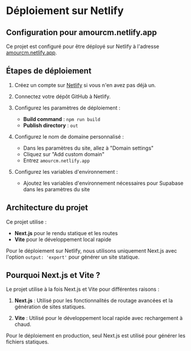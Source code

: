 # Déploiement sur Netlify

## Configuration pour amourcm.netlify.app

Ce projet est configuré pour être déployé sur Netlify à l'adresse [amourcm.netlify.app](https://amourcm.netlify.app).

## Étapes de déploiement

1. Créez un compte sur [Netlify](https://www.netlify.com/) si vous n'en avez pas déjà un.

2. Connectez votre dépôt GitHub à Netlify.

3. Configurez les paramètres de déploiement :
   - **Build command** : `npm run build`
   - **Publish directory** : `out`

4. Configurez le nom de domaine personnalisé :
   - Dans les paramètres du site, allez à "Domain settings"
   - Cliquez sur "Add custom domain"
   - Entrez `amourcm.netlify.app`

5. Configurez les variables d'environnement :
   - Ajoutez les variables d'environnement nécessaires pour Supabase dans les paramètres du site

## Architecture du projet

Ce projet utilise :
- **Next.js** pour le rendu statique et les routes
- **Vite** pour le développement local rapide

Pour le déploiement sur Netlify, nous utilisons uniquement Next.js avec l'option `output: 'export'` pour générer un site statique.

## Pourquoi Next.js et Vite ?

Le projet utilise à la fois Next.js et Vite pour différentes raisons :

1. **Next.js** : Utilisé pour les fonctionnalités de routage avancées et la génération de sites statiques.

2. **Vite** : Utilisé pour le développement local rapide avec rechargement à chaud.

Pour le déploiement en production, seul Next.js est utilisé pour générer les fichiers statiques.